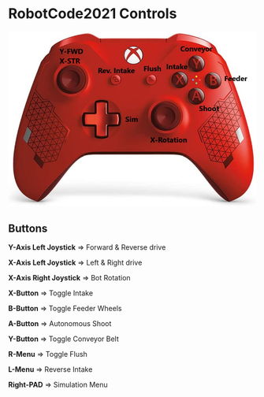 # RobotCode2021 Controls

![Controller Format](https://github.com/cavineers/RobotCode2021/blob/master/controller_mapped.jpeg)

## Buttons

**Y-Axis Left Joystick** => Forward & Reverse drive

**X-Axis Left Joystick** => Left & Right drive

**X-Axis Right Joystick** => Bot Rotation

**X-Button** => Toggle Intake

**B-Button** => Toggle Feeder Wheels

**A-Button** => Autonomous Shoot

**Y-Button** => Toggle Conveyor Belt

**R-Menu** => Toggle Flush

**L-Menu** => Reverse Intake

**Right-PAD** => Simulation Menu